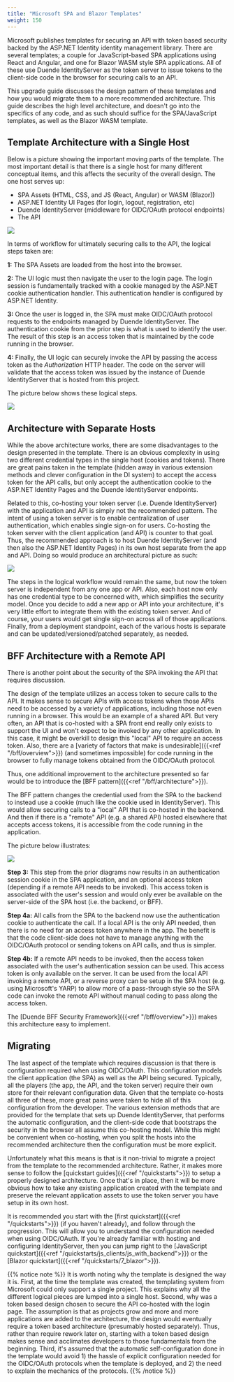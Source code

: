 ```yaml
---
title: "Microsoft SPA and Blazor Templates"
weight: 150
---
```


Microsoft publishes templates for securing an API with token based security backed by the ASP.NET Identity identity management library. 
There are several templates; a couple for JavaScript-based SPA applications using React and Angular, and one for Blazor WASM style SPA applications. All of these use Duende IdentityServer as the token server to issue tokens to the client-side code in the browser for securing calls to an API.

This upgrade guide discusses the design pattern of these templates and how you would migrate them to a more recommended architecture. This guide describes the high level architecture, and doesn't go into the specifics of any code, and as such should suffice for the SPA/JavaScript templates, as well as the Blazor WASM template.

## Template Architecture with a Single Host

Below is a picture showing the important moving parts of the template. 
The most important detail is that there is a single host for many different conceptual items, and this affects the security of the overall design. The one host serves up:

* SPA Assets (HTML, CSS, and JS (React, Angular) or WASM (Blazor))
* ASP.NET Identity UI Pages (for login, logout, registration, etc)
* Duende IdentityServer (middleware for OIDC/OAuth protocol endpoints)
* The API


![](../images/template_architecture.png)


In terms of workflow for ultimately securing calls to the API, the logical steps taken are:

**1:** The SPA Assets are loaded from the host into the browser.

**2:** The UI logic must then navigate the user to the login page. The login session is fundamentally tracked with a cookie managed by the ASP.NET cookie authentication handler. This authentication handler is configured by ASP.NET Identity.

**3:** Once the user is logged in, the SPA must make OIDC/OAuth protocol requests to the endpoints managed by Duende IdentityServer. The authentication cookie from the prior step is what is used to identify the user. The result of this step is an access token that is maintained by the code running in the browser.

**4:** Finally, the UI logic can securely invoke the API by passing the access token as the *Authorization* HTTP header. The code on the server will validate that the access token was issued by the instance of Duende IdentityServer that is hosted from this project.

The picture below shows these logical steps.


![](../images/template_workflow.png)


## Architecture with Separate Hosts

While the above architecture works, there are some disadvantages to the design presented in the template.
There is an obvious complexity in using two different credential types in the single host (cookies and tokens).
There are great pains taken in the template (hidden away in various extension methods and clever configuration in the DI system) to accept the access token for the API calls, but only accept the authentication cookie to the ASP.NET Identity Pages and the Duende IdentityServer endpoints.

Related to this, co-hosting your token server (i.e. Duende IdentityServer) with the application and API is simply not the recommended pattern.
The intent of using a token server is to enable centralization of user authentication, which enables single sign-on for users.
Co-hosting the token server with the client application (and API) is counter to that goal.
Thus, the recommended approach is to host Duende IdentityServer (and then also the ASP.NET Identity Pages) in its own host separate from the app and API.
Doing so would produce an architectural picture as such:


![](../images/token_server_separate_host.png)


The steps in the logical workflow would remain the same, but now the token server is independent from any one app or API.
Also, each host now only has one credential type to be concerned with, which simplifies the security model.
Once you decide to add a new app or API into your architecture, it's very little effort to integrate them with the existing token server.
And of course, your users would get single sign-on across all of those applications.
Finally, from a deployment standpoint, each of the various hosts is separate and can be updated/versioned/patched separately, as needed.


## BFF Architecture with a Remote API

There is another point about the security of the SPA invoking the API that requires discussion.

The design of the template utilizes an access token to secure calls to the API.
It makes sense to secure APIs with access tokens when those APIs need to be accessed by a variety of applications, including those not even running in a browser.
This would be an example of a shared API.
But very often, an API that is co-hosted with a SPA front end really only exists to support the UI and won't expect to be invoked by any other application.
In this case, it might be overkill to design this "local" API to require an access token.
Also, there are a [variety of factors that make is undesirable]({{<ref "/bff/overview">}}) (and sometimes impossible) for code running in the browser to fully manage tokens obtained from the OIDC/OAuth protocol.

Thus, one additional improvement to the architecture presented so far would be to introduce the [BFF pattern]({{<ref "/bff/architecture">}}).

The BFF pattern changes the credential used from the SPA to the backend to instead use a cookie (much like the cookie used in IdentityServer).
This would allow securing calls to a "local" API that is co-hosted in the backend. 
And then if there is a "remote" API (e.g. a shared API) hosted elsewhere that accepts access tokens, it is accessible from the code running in the application.

The picture below illustrates:


![](../images/remote_api_host.png)

**Step 3:** This step from the prior diagrams now results in an authentication session cookie in the SPA application, and an optional access token (depending if a remote API needs to be invoked). This access token is associated with the user's session and would only ever be available on the server-side of the SPA host (i.e. the backend, or BFF).

**Step 4a:** All calls from the SPA to the backend now use the authentication cookie to authenticate the call. If a local API is the only API needed, then there is no need for an access token anywhere in the app. The benefit is that the code client-side does not have to manage anything with the OIDC/OAuth protocol or sending tokens on API calls, and thus is simpler.

**Step 4b:** If a remote API needs to be invoked, then the access token associated with the user's authentication session can be used. This access token is only available on the server. It can be used from the local API invoking a remote API, or a reverse proxy can be setup in the SPA host (e.g. using Microsoft's YARP) to allow more of a pass-through style so the SPA code can invoke the remote API without manual coding to pass along the access token.

The [Duende BFF Security Framework]({{<ref "/bff/overview">}}) makes this architecture easy to implement.

## Migrating

The last aspect of the template which requires discussion is that there is configuration required when using OIDC/OAuth. 
This configuration models the client application (the SPA) as well as the API being secured.
Typically, all the players (the app, the API, and the token server) require their own store for their relevant configuration data.
Given that the template co-hosts all three of these, more great pains were taken to hide all of this configuration from the developer.
The various extension methods that are provided for the template that sets up Duende IdentityServer, that performs the automatic configuration, and the client-side code that bootstraps the security in the browser all assume this co-hosting model.
While this might be convenient when co-hosting, when you split the hosts into the recommended architecture then the configuration must be more explicit.

Unfortunately what this means is that is it non-trivial to migrate a project from the template to the recommended architecture.
Rather, it makes more sense to follow the [quickstart guides]({{<ref "/quickstarts">}}) to setup a properly designed architecture.
Once that's in place, then it will be more obvious how to take any existing application created with the template and preserve the relevant application assets to use the token server you have setup in its own host.

It is recommended you start with the [first quickstart]({{<ref "/quickstarts">}}) (if you haven't already), and follow through the progression.
This will allow you to understand the configuration needed when using OIDC/OAuth.
If you're already familiar with hosting and configuring IdentityServer, then you can jump right to the [JavaScript quickstart]({{<ref "/quickstarts/js_clients/js_with_backend">}}) or the [Blazor quickstart]({{<ref "/quickstarts/7_blazor">}}).

{{% notice note %}}
It is worth noting why the template is designed the way it is.
First, at the time the template was created, the templating system from Microsoft could only support a single project.
This explains why all the different logical pieces are lumped into a single host.
Second, why was a token based design chosen to secure the API co-hosted with the login page.
The assumption is that as projects grow and more and more applications are added to the architecture, the design would eventually require a token based architecture (presumably hosted separately). 
Thus, rather than require rework later on, starting with a token based design makes sense and acclimates developers to those fundamentals from the beginning.
Third, it's assumed that the automatic self-configuration done in the template would avoid 1) the hassle of explicit configuration needed for the OIDC/OAuth protocols when the template is deployed, and 2) the need to explain the mechanics of the protocols.
{{% /notice %}}
